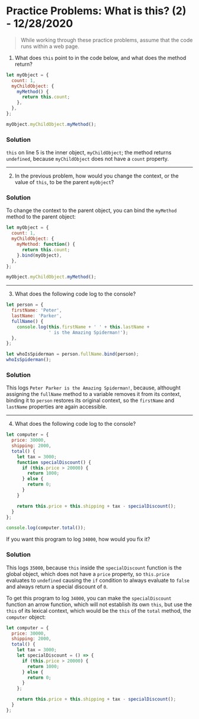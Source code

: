 
# Practice Problems: What is this? (2) - 12/28/2020

> While working through these practice problems, assume that the code runs within a web page.

1. What does `this` point to in the code below, and what does the method return?

```javascript
let myObject = {
  count: 1,
  myChildObject: {
    myMethod() {
      return this.count;
    },
  },
};

myObject.myChildObject.myMethod();
```

### Solution

`this` on line 5 is the inner object, `myChildObject`; the method returns `undefined`, because `myChildObject` does not have a `count` property.

---

2. In the previous problem, how would you change the context, or the value of `this`, to be the parent `myObject`?

### Solution

To change the context to the parent object, you can bind the `myMethod` method to the parent object:

```javascript
let myObject = {
  count: 1,
  myChildObject: {
    myMethod: function() {
      return this.count;
    }.bind(myObject),
  },
};

myObject.myChildObject.myMethod();
```

---

3. What does the following code log to the console?

```javascript
let person = {
  firstName: 'Peter',
  lastName: 'Parker',
  fullName() {
    console.log(this.firstName + ' ' + this.lastName +
                ' is the Amazing Spiderman!');
  },
};

let whoIsSpiderman = person.fullName.bind(person);
whoIsSpiderman();
```

### Solution

This logs `Peter Parker is the Amazing Spiderman!`, because, althought assigning the `fullName` method to a variable removes it from its context, binding it to `person` restores its original context, so the `firstName` and `lastName` properties are again accessible.

---

4. What does the following code log to the console?

```javascript
let computer = {
  price: 30000,
  shipping: 2000,
  total() {
    let tax = 3000;
    function specialDiscount() {
      if (this.price > 20000) {
        return 1000;
      } else {
        return 0;
      }
    }

    return this.price + this.shipping + tax - specialDiscount();
  }
};

console.log(computer.total());
```

If you want this program to log `34000`, how would you fix it?

### Solution

This logs `35000`, because `this` inside the `specialDiscount` function is the global object, which does not have a `price` property, so `this.price` evaluates to `undefined` causing the `if` condition to always evaluate to `false` and always return a special discount of `0`.

To get this program to log `34000`, you can make the `specialDiscount` function an arrow function, which will not establish its own `this`, but use the `this` of its lexical context, which would be the `this` of the `total` method, the `computer` object:

```javascript
let computer = {
  price: 30000,
  shipping: 2000,
  total() {
    let tax = 3000;
    let specialDiscount = () => {
      if (this.price > 20000) {
        return 1000;
      } else {
        return 0;
      }
    };

    return this.price + this.shipping + tax - specialDiscount();
  }
};
```
